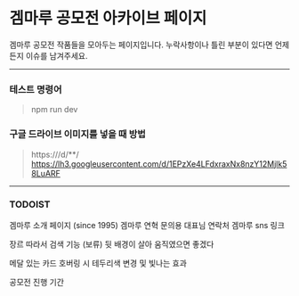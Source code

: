 # 겜마루 공모전 아카이브 페이지

겜마루 공모전 작품들을 모아두는 페이지입니다.
누락사항이나 틀린 부분이 있다면 언제든지 이슈를 남겨주세요.

-----

### 테스트 명령어
> npm run dev

### 구글 드라이브 이미지를 넣을 때 방법
> https:///d/**/
> https://lh3.googleusercontent.com/d/1EPzXe4LFdxraxNx8nzY12Mjlk58LuARF

-----

### TODOIST

겜마루 소개 페이지 (since 1995)
    겜마루 연혁
    문의용 대표님 연락처
    겜마루 sns 링크

장르 따라서 검색 기능 (보류)
뒷 배경이 살아 움직였으면 좋겠다

메달 있는 카드 호버링 시 테두리색 변경 및 빛나는 효과

공모전 진행 기간
